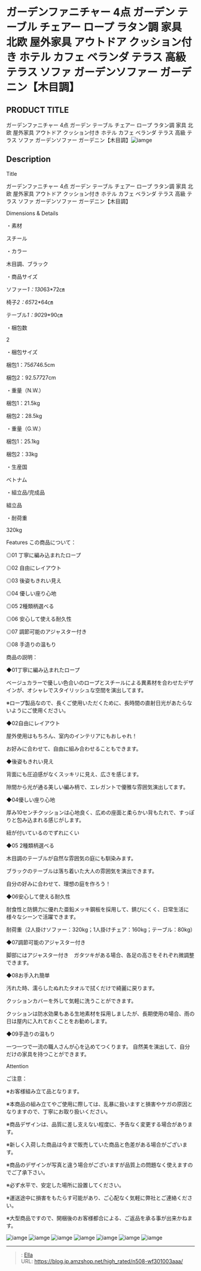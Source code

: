 # ガーデンファニチャー 4点 ガーデン テーブル チェアー ロープ ラタン調 家具 北欧 屋外家具 アウトドア クッション付き ホテル カフェ ベランダ テラス 高級 テラス ソファ ガーデンソファー ガーデニン【木目調】


## PRODUCT TITLE 

ガーデンファニチャー 4点 ガーデン テーブル チェアー ロープ ラタン調 家具 北欧 屋外家具 アウトドア クッション付き ホテル カフェ ベランダ テラス 高級 テラス ソファ ガーデンソファー ガーデニン【木目調】![iamge](https://b2bfiles1.gigab2b.cn/image/wkseller/304/20230414_e47e02a796e0d736c5d8fae283039af8.jpg)

## Description

Title

ガーデンファニチャー 4点 ガーデン テーブル チェアー ロープ ラタン調 家具 北欧 屋外家具 アウトドア クッション付き ホテル カフェ ベランダ テラス 高級 テラス ソファ ガーデンソファー ガーデニン【木目調】

Dimensions &amp; Details



・素材

スチール

・カラー

木目調、ブラック

・商品サイズ

ソファー*1：130*63*72㎝

椅子*2：65*72*64㎝

テーブル*1：90*29*90㎝

・梱包数

2

・梱包サイズ

梱包1：75*67*46.5cm

梱包2：92.5*77*27cm

・重量（N.W.）

梱包1：21.5kg

梱包2：28.5kg

・重量（G.W.）

梱包1：25.1kg

梱包2：33kg

・生産国

ベトナム

・組立品/完成品

組立品

・耐荷重

320kg



Features
この商品について：

◎01 丁寧に編み込まれたロープ

◎02 自由にレイアウト

◎03 後姿もきれい見え

◎04 優しい座り心地

◎05  2種類柄選べる

◎06  安心して使える耐久性

◎07  調節可能のアジャスター付き

◎08  手造りの温もり



商品の説明：

◆01丁寧に編み込まれたロープ

ベージュカラーで優しい色合いのロープとスチールによる異素材を合わせたデザインが、オシャレでスタイリッシュな空間を演出してます。

※ロープ製品なので、長くご使用いただくために、長時間の直射日光があたらないようにご使用ください。




◆02自由にレイアウト

屋外使用はもちろん、室内のインテリアにもおしゃれ！

お好みに合わせて、自由に組み合わせることもできます。


◆後姿もきれい見え

背面にも圧迫感がなくスッキリに見え、広さを感じます。	

隙間から光が通る美しい編み柄で、エレガントで優雅な雰囲気演出してます。	



◆04優しい座り心地

厚み10センチクッションは心地良く、広めの座面と柔らかい背もたれで、すっぽりと包み込まれる感じがします。	

紐が付いているのでずれにくい




◆05 2種類柄選べる

木目調のテーブルが自然な雰囲気の庭にも馴染みます。

ブラックのテーブルは落ち着いた大人の雰囲気を演出できます。

自分の好みに合わせて、理想の庭を作ろう！




◆06安心して使える耐久性

耐食性と防錆力に優れた亜鉛メッキ鋼板を採用して、錆びにくく、日常生活に様々なシーンで活躍できます。

耐荷重（2人掛けソファー：320kg；1人掛けチェア：160kg；テーブル：80kg）





◆07調節可能のアジャスター付き

脚部にはアジャスター付き　ガタツキがある場合、各足の高さをそれぞれ微調整できます。



◆08お手入れ簡単

汚れた時、濡らしたぬれたタオルで拭くだけで綺麗に戻ります。	

クッションカバーを外して気軽に洗うことができます。

クッションは防水効果もある生地素材を採用しましたが、長期使用の場合、雨の日は屋内に入れておくことをお勧めします。



◆09手造りの温もり

一つ一つで一流の職人さんが心を込めてつくります。
自然美を演出して、自分だけの家具を持つことができます。	







Attention



ご注意：

※お客様組み立て品となります。

※本商品の組み立てやご使用に際しては、乱暴に扱いますと損害やケガの原因となりますので、丁寧にお取り扱いください。

※商品デザインは、品質に差し支えない程度に、予告なく変更する場合があります。

※新しく入荷した商品は今まで販売していた商品と色差がある場合がございます。

※商品のデザインが写真と違う場合がございますが品質上の問題なく使えますのでご了承下さい。

※必ず水平で、安定した場所に設置してください。

※運送途中に損害をもたらす可能があり、ご心配なく気軽に弊社とご連絡ください。

※大型商品ですので、開梱後のお客様都合による、ご返品を承る事が出来かねます。









![iamge](https://b2bfiles1.gigab2b.cn/image/wkseller/304/20230430_328d9b8f0ac6637e271d2d48cdd36fc2.jpg)
![iamge](https://b2bfiles1.gigab2b.cn/image/wkseller/304/20230430_73584afb27f55ccf515eb8e6c3284b27.jpg)
![iamge](https://b2bfiles1.gigab2b.cn/image/wkseller/304/20230430_3b0802e93cb94eaeb8053f393b812a94.jpg)
![iamge](https://b2bfiles1.gigab2b.cn/image/wkseller/304/20230430_ea16298578bae827b3f113fdfc1a27fd.jpg)
![iamge](https://b2bfiles1.gigab2b.cn/image/wkseller/304/20230430_d14ad40d77e5b5367f82b72f36835436.jpg)
![iamge](https://b2bfiles1.gigab2b.cn/image/wkseller/304/20230430_b0fda00dd3a78ef8d886541d72fd39cb.jpg)
![iamge](https://b2bfiles1.gigab2b.cn/image/wkseller/304/20230430_9fdec65c00e1caabb5e2a4420afe8d3d.jpg)


---

> : [Ella](https://blog.jp.amzshop.net/)  
> URL: https://blog.jp.amzshop.net/high_rated/n508-wf301003aaa/  

